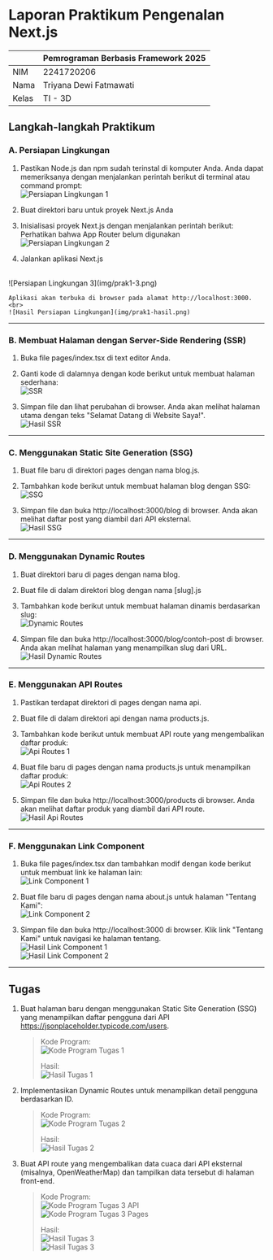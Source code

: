 # Laporan Praktikum Pengenalan Next.js

|  | Pemrograman Berbasis Framework 2025 |
|--|--|
| NIM |  2241720206 |
| Nama |  Triyana Dewi Fatmawati |
| Kelas | TI - 3D |


## Langkah-langkah Praktikum
### A. Persiapan Lingkungan
1. Pastikan Node.js dan npm sudah terinstal di komputer Anda. Anda dapat memeriksanya dengan menjalankan perintah berikut di terminal atau command prompt: <br>
![Persiapan Lingkungan 1](img/prak1-1.png)

2. Buat direktori baru untuk proyek Next.js Anda 

3. Inisialisasi proyek Next.js dengan menjalankan perintah berikut: Perhatikan bahwa App Router belum digunakan <br>
![Persiapan Lingkungan 2](img/prak1-2.png)

4. Jalankan aplikasi Next.js
<br>
![Persiapan Lingkungan 3](img/prak1-3.png) <br>

    Aplikasi akan terbuka di browser pada alamat http://localhost:3000.<br>
    ![Hasil Persiapan Lingkungan](img/prak1-hasil.png)
---

### B. Membuat Halaman dengan Server-Side Rendering (SSR)
1. Buka file pages/index.tsx di text editor Anda. 

2. Ganti kode di dalamnya dengan kode berikut untuk membuat halaman sederhana: <br>
![SSR](img/prak2.png)

3. Simpan file dan lihat perubahan di browser. Anda akan melihat halaman utama dengan teks "Selamat Datang di Website Saya!". <br>
![Hasil SSR](img/prak2-hasil.png)

---

### C. Menggunakan Static Site Generation (SSG) 
1. Buat file baru di direktori pages dengan nama blog.js. 
2. Tambahkan kode berikut untuk membuat halaman blog dengan SSG: <br> 
![SSG](img/prak3.png)

3. Simpan file dan buka http://localhost:3000/blog di browser. Anda akan melihat daftar post yang diambil dari API eksternal. <br>
![Hasil SSG](img/prak3-hasil.png)

---

### D. Menggunakan Dynamic Routes 
1. Buat direktori baru di pages dengan nama blog. 

2. Buat file di dalam direktori blog dengan nama [slug].js 

3. Tambahkan kode berikut untuk membuat halaman dinamis berdasarkan slug: <br>
![Dynamic Routes](img/prak4.png)

4. Simpan file dan buka http://localhost:3000/blog/contoh-post di browser. Anda akan melihat halaman yang menampilkan slug dari URL. <br>
![Hasil Dynamic Routes](img/prak4-hasil.png)

---

### E. Menggunakan API Routes 
1. Pastikan terdapat direktori di pages dengan nama api. 

2. Buat file di dalam direktori api dengan nama products.js. 

3. Tambahkan kode berikut untuk membuat API route yang mengembalikan daftar produk: <br>
![Api Routes 1](img/prak5-1.png)

4. Buat file baru di pages dengan nama products.js untuk menampilkan daftar produk: <br>
![Api Routes 2](img/prak5-2.png)

5. Simpan file dan buka http://localhost:3000/products di browser. Anda akan melihat daftar produk yang diambil dari API route. <br>
![Hasil Api Routes](img/prak5-hasil.png)

---

### F. Menggunakan Link Component 
1. Buka file pages/index.tsx dan tambahkan modif dengan kode berikut untuk membuat link ke halaman lain: <br>
![Link Component 1](img/prak6-1.png)

2. Buat file baru di pages dengan nama about.js untuk halaman "Tentang Kami": <br>
![Link Component 2](img/prak6-2.png)

3. Simpan file dan buka http://localhost:3000 di browser. Klik link "Tentang Kami" untuk navigasi ke halaman tentang. <br>
![Hasil Link Component 1](img/prak6-hasil1.png) <br>
![Hasil Link Component 2](img/prak6-hasil2.png)

---

## Tugas
1. Buat halaman baru dengan menggunakan Static Site Generation (SSG) yang menampilkan daftar pengguna dari API https://jsonplaceholder.typicode.com/users. 
    > Kode Program: <br>
    > ![Kode Program Tugas 1](img/tugas1-kode.png) <br>
    > 
    > Hasil: <br>
    > ![Hasil Tugas 1](img/tugas1-hasil.png)

2. Implementasikan Dynamic Routes untuk menampilkan detail pengguna berdasarkan ID. 
    > Kode Program: <br>
    > ![Kode Program Tugas 2](img/tugas2-kode.png)
    >
    > Hasil: <br>
    > ![Hasil Tugas 2](img/tugas2-hasil.png)

3. Buat API route yang mengembalikan data cuaca dari API eksternal (misalnya, OpenWeatherMap) dan tampilkan data tersebut di halaman front-end. 
    > Kode Program: <br>
    > ![Kode Program Tugas 3 API](img/tugas3-kodeapi.png) <br>
    > ![Kode Program Tugas 3 Pages](img/tugas3-kodepages.png)
    >
    > Hasil: <br>
    > ![Hasil Tugas 3](img/tugas3-hasil1.png) <br>
    > ![Hasil Tugas 3](img/tugas3-hasil2.png)
